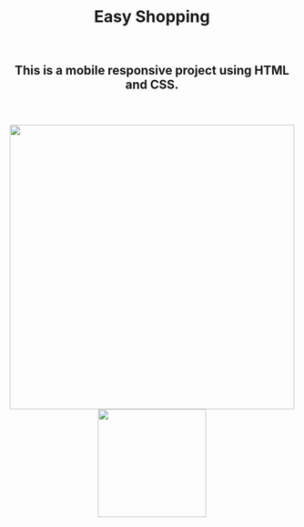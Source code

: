 <h1 align="center">
  Easy Shopping
</h1>

<br>

<h2 align="center">
  This is a mobile responsive project using HTML and CSS.
</h2>

<br>

<h3 align="center">
  <img src="https://github.com/victordev86/Easy-Shopping/blob/master/img/laptop.png?raw=true" width="500px"> <img src="https://github.com/victordev86/Easy-Shopping/blob/master/img/mobile.png?raw=true" width="190px">
</h3>
